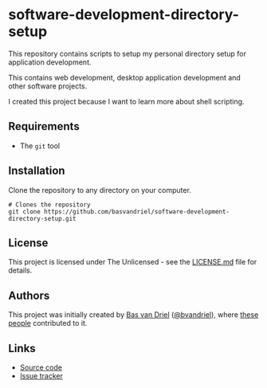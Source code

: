 # software-development-directory-setup

This repository contains scripts to setup my personal directory setup for application development.

This contains web development, desktop application development and other software projects.

I created this project because I want to learn more about shell scripting.

## Requirements
* The `git` tool

## Installation
Clone the repository to any directory on your computer.

```shell
# Clones the repository
git clone https://github.com/basvandriel/software-development-directory-setup.git
```

## License
This project is licensed under The Unlicensed - see the [LICENSE.md](LICENSE.md) file for details.

## Authors
This project was initially created by [Bas van Driel](https://github.com/basvandriel "GitHub page") ([@bvandriel](https://twitter.com/bvandriel "Twitter page")), where [these people](https://github.com/basvandriel/WWW/graphs/contributors) contributed to it.

## Links
* [Source code](https://github.com/basvandriel/software-development-directory-setup)
* [Issue tracker](https://github.com/basvandriel/software-development-directory-setup/issues)